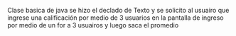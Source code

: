 Clase basica de java 
se hizo el declado de Texto y se solicito al usuairo que ingrese una calificación por medio de 3 usuarios en la pantalla de ingreso 
por medio de un for a 3 usuairos y luego saca el promedio 
